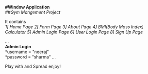 

**#Window Application**  
*##Gym Mangement Project*  

It contains  
*1] Home Page*
*2] Form Page*
*3] About Page*
*4] BMI(Body Mass Index) Calculator*
*5] Admin Login Page*
*6] User Login Page*
*8] Sign Up Page*

...  
**Admin Login**  
*username = "neeraj"  
*password = "sharma"
...

Play with and Spread enjoy!
